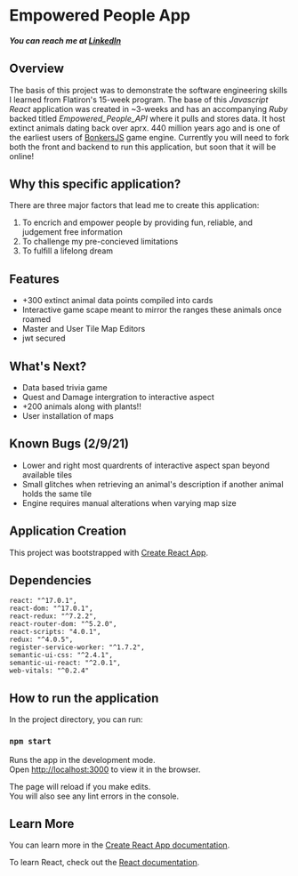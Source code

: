 # Empowered People App

  ##### You can reach me at [LinkedIn](https://www.linkedin.com/in/justin-noble-webb/) 
## Overview
  The basis of this project was to demonstrate the software engineering skills I learned from Flatiron's 15-week program. The base of this *Javascript React* application was created in ~3-weeks and has an accompanying *Ruby* backed titled _Empowered_People_API_ where it pulls and stores data. It host extinct animals dating back over aprx. 440 million years ago and is one of the earliest users of [BonkersJS](https://github.com/thesebonesalone/BonkersReact) game engine. Currently you will need to fork both the front and backend to run this application, but soon that it will be online! 
 
## Why this specific application?
There are three major factors that lead me to create this application:
  1. To encrich and empower people by providing fun, reliable, and judgement free information
  2. To challenge my pre-concieved limitations
  3. To fulfill a lifelong dream
 
## Features
  * +300 extinct animal data points compiled into cards
  * Interactive game scape meant to mirror the ranges these animals once roamed
  * Master and User Tile Map Editors
  * jwt secured

## What's Next? 
  * Data based trivia game
  * Quest and Damage intergration to interactive aspect
  * +200 animals along with plants!!
  * User installation of maps

## Known Bugs (2/9/21)
  * Lower and right most quardrents of interactive aspect span beyond available tiles
  * Small glitches when retrieving an animal's description if another animal holds the same tile
  * Engine requires manual alterations when varying map size
  
## Application Creation      
  This project was bootstrapped with [Create React App](https://github.com/facebook/create-react-app).

## Dependencies
    react: "^17.0.1",
    react-dom: "^17.0.1",
    react-redux: "^7.2.2",
    react-router-dom: "^5.2.0",
    react-scripts: "4.0.1",
    redux: "^4.0.5",
    register-service-worker: "^1.7.2",
    semantic-ui-css: "^2.4.1",
    semantic-ui-react: "^2.0.1",
    web-vitals: "^0.2.4"

## How to run the application

  In the project directory, you can run:

### `npm start`

  Runs the app in the development mode.\
  Open [http://localhost:3000](http://localhost:3000) to view it in the browser.

  The page will reload if you make edits.\
  You will also see any lint errors in the console.

## Learn More

  You can learn more in the [Create React App documentation](https://facebook.github.io/create-react-app/docs/getting-started).

  To learn React, check out the [React documentation](https://reactjs.org/).


